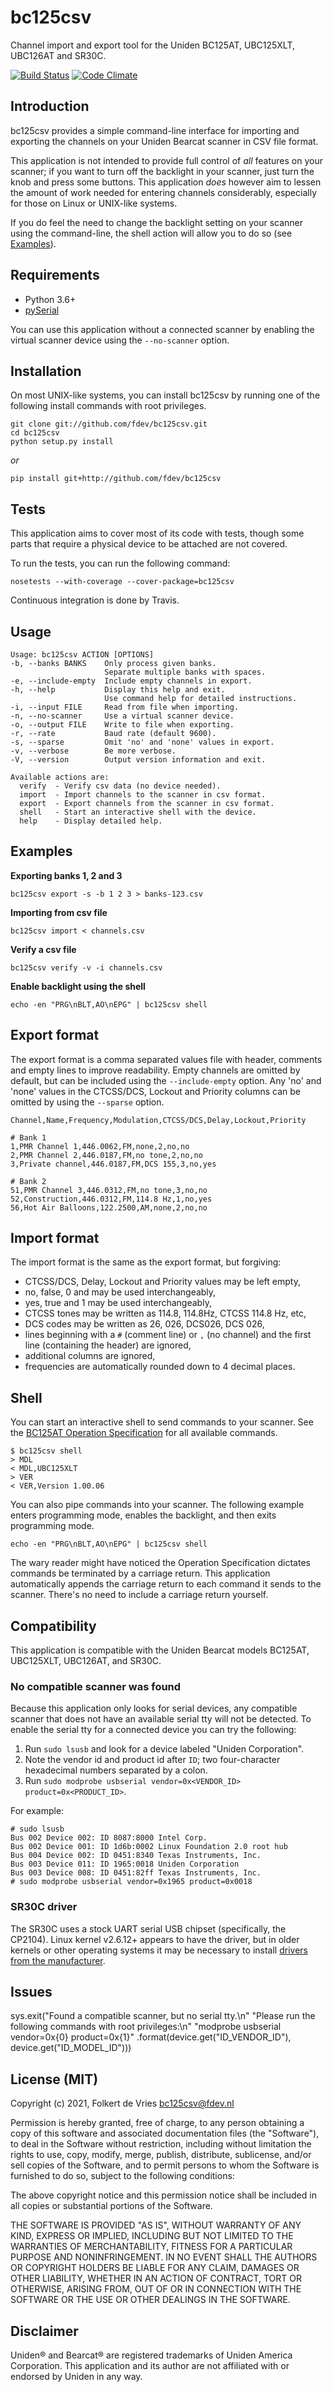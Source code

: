 # bc125csv

Channel import and export tool for the Uniden BC125AT, UBC125XLT, UBC126AT and SR30C.

[![Build Status](https://travis-ci.org/fdev/bc125csv.svg)](https://travis-ci.org/fdev/bc125csv)
[![Code Climate](https://codeclimate.com/github/fdev/bc125csv/badges/gpa.svg)](https://codeclimate.com/github/fdev/bc125csv)

## Introduction

bc125csv provides a simple command-line interface for importing and
exporting the channels on your Uniden Bearcat scanner in CSV file format.

This application is not intended to provide full control of _all_ features on
your scanner; if you want to turn off the backlight in your scanner, just turn
the knob and press some buttons. This application _does_ however aim to lessen
the amount of work needed for entering channels considerably, especially for
those on Linux or UNIX-like systems.

If you do feel the need to change the backlight setting on your scanner using
the command-line, the shell action will allow you to do so (see [Examples](#examples)).

## Requirements

- Python 3.6+
- [pySerial](http://pyserial.sourceforge.net/)

You can use this application without a connected scanner by enabling the virtual
scanner device using the `--no-scanner` option.

## Installation

On most UNIX-like systems, you can install bc125csv by running one of the
following install commands with root privileges.

```
git clone git://github.com/fdev/bc125csv.git
cd bc125csv
python setup.py install
```

_or_

```
pip install git+http://github.com/fdev/bc125csv
```

## Tests

This application aims to cover most of its code with tests, though some
parts that require a physical device to be attached are not covered.

To run the tests, you can run the following command:

```
nosetests --with-coverage --cover-package=bc125csv
```

Continuous integration is done by Travis.

## Usage

```
Usage: bc125csv ACTION [OPTIONS]
-b, --banks BANKS    Only process given banks.
                     Separate multiple banks with spaces.
-e, --include-empty  Include empty channels in export.
-h, --help           Display this help and exit.
                     Use command help for detailed instructions.
-i, --input FILE     Read from file when importing.
-n, --no-scanner     Use a virtual scanner device.
-o, --output FILE    Write to file when exporting.
-r, --rate           Baud rate (default 9600).
-s, --sparse         Omit 'no' and 'none' values in export.
-v, --verbose        Be more verbose.
-V, --version        Output version information and exit.

Available actions are:
  verify  - Verify csv data (no device needed).
  import  - Import channels to the scanner in csv format.
  export  - Export channels from the scanner in csv format.
  shell   - Start an interactive shell with the device.
  help    - Display detailed help.
```

## Examples

**Exporting banks 1, 2 and 3**

```
bc125csv export -s -b 1 2 3 > banks-123.csv
```

**Importing from csv file**

```
bc125csv import < channels.csv
```

**Verify a csv file**

```
bc125csv verify -v -i channels.csv
```

**Enable backlight using the shell**

```
echo -en "PRG\nBLT,AO\nEPG" | bc125csv shell
```

## Export format

The export format is a comma separated values file with header,
comments and empty lines to improve readability. Empty channels
are omitted by default, but can be included using the `--include-empty`
option. Any 'no' and 'none' values in the CTCSS/DCS, Lockout and
Priority columns can be omitted by using the `--sparse` option.

```
Channel,Name,Frequency,Modulation,CTCSS/DCS,Delay,Lockout,Priority

# Bank 1
1,PMR Channel 1,446.0062,FM,none,2,no,no
2,PMR Channel 2,446.0187,FM,no tone,2,no,no
3,Private channel,446.0187,FM,DCS 155,3,no,yes

# Bank 2
51,PMR Channel 3,446.0312,FM,no tone,3,no,no
52,Construction,446.0312,FM,114.8 Hz,1,no,yes
56,Hot Air Balloons,122.2500,AM,none,2,no,no
```

## Import format

The import format is the same as the export format, but forgiving:

- CTCSS/DCS, Delay, Lockout and Priority values may be left empty,
- no, false, 0 and <empty> may be used interchangeably,
- yes, true and 1 may be used interchangeably,
- CTCSS tones may be written as 114.8, 114.8Hz, CTCSS 114.8 Hz, etc,
- DCS codes may be written as 26, 026, DCS026, DCS 026,
- lines beginning with a `#` (comment line) or `,` (no channel) and
  the first line (containing the header) are ignored,
- additional columns are ignored,
- frequencies are automatically rounded down to 4 decimal places.

## Shell

You can start an interactive shell to send commands to your scanner.
See the [BC125AT Operation Specification][proto] for all available commands.

```
$ bc125csv shell
> MDL
< MDL,UBC125XLT
> VER
< VER,Version 1.00.06
```

You can also pipe commands into your scanner. The following example enters
programming mode, enables the backlight, and then exits programming mode.

```
echo -en "PRG\nBLT,AO\nEPG" | bc125csv shell
```

The wary reader might have noticed the Operation Specification dictates commands
be terminated by a carriage return. This application automatically appends the
carriage return to each command it sends to the scanner. There's no need to
include a carriage return yourself.

## Compatibility

This application is compatible with the Uniden Bearcat models BC125AT, UBC125XLT,
UBC126AT, and SR30C.

### No compatible scanner was found

Because this application only looks for serial devices, any compatible scanner
that does not have an available serial tty will not be detected. To enable the
serial tty for a connected device you can try the following:

1. Run `sudo lsusb` and look for a device labeled "Uniden Corporation".
2. Note the vendor id and product id after `ID`; two four-character hexadecimal numbers separated by a colon.
3. Run `sudo modprobe usbserial vendor=0x<VENDOR_ID> product=0x<PRODUCT_ID>`.

For example:

```
# sudo lsusb
Bus 002 Device 002: ID 8087:8000 Intel Corp.
Bus 002 Device 001: ID 1d6b:0002 Linux Foundation 2.0 root hub
Bus 004 Device 002: ID 0451:8340 Texas Instruments, Inc.
Bus 003 Device 011: ID 1965:0018 Uniden Corporation
Bus 003 Device 008: ID 0451:82ff Texas Instruments, Inc.
# sudo modprobe usbserial vendor=0x1965 product=0x0018
```

### SR30C driver

The SR30C uses a stock UART serial USB chipset (specifically, the CP2104).
Linux kernel v2.6.12+ appears to have the driver, but in older kernels or other
operating systems it may be necessary to install [drivers from the manufacturer][sr30c].

## Issues

sys.exit("Found a compatible scanner, but no serial tty.\n"
"Please run the following commands with root privileges:\n"
"modprobe usbserial vendor=0x{0} product=0x{1}"
.format(device.get("ID_VENDOR_ID"), device.get("ID_MODEL_ID")))

## License (MIT)

Copyright (c) 2021, Folkert de Vries <bc125csv@fdev.nl>

Permission is hereby granted, free of charge, to any person obtaining a copy
of this software and associated documentation files (the "Software"), to deal
in the Software without restriction, including without limitation the rights
to use, copy, modify, merge, publish, distribute, sublicense, and/or sell
copies of the Software, and to permit persons to whom the Software is
furnished to do so, subject to the following conditions:

The above copyright notice and this permission notice shall be included in all
copies or substantial portions of the Software.

THE SOFTWARE IS PROVIDED "AS IS", WITHOUT WARRANTY OF ANY KIND, EXPRESS OR
IMPLIED, INCLUDING BUT NOT LIMITED TO THE WARRANTIES OF MERCHANTABILITY,
FITNESS FOR A PARTICULAR PURPOSE AND NONINFRINGEMENT. IN NO EVENT SHALL THE
AUTHORS OR COPYRIGHT HOLDERS BE LIABLE FOR ANY CLAIM, DAMAGES OR OTHER
LIABILITY, WHETHER IN AN ACTION OF CONTRACT, TORT OR OTHERWISE, ARISING FROM,
OUT OF OR IN CONNECTION WITH THE SOFTWARE OR THE USE OR OTHER DEALINGS IN THE
SOFTWARE.

## Disclaimer

Uniden® and Bearcat® are registered trademarks of Uniden America Corporation.
This application and its author are not affiliated with or endorsed by Uniden
in any way.

[proto]: http://info.uniden.com/twiki/pub/UnidenMan4/BC125AT/BC125AT_Protocol.pdf
[sr30c]: https://www.silabs.com/products/development-tools/software/usb-to-uart-bridge-vcp-drivers
